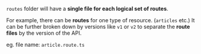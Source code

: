 `routes` folder will have a **single file for each logical set of routes**.

For example, there can be **routes** for one type of resource. (`articles` etc.)
It can be further broken down by versions like `v1` or `v2` to separate the **route files** by the version of the API.

eg. file name: `article.route.ts`
